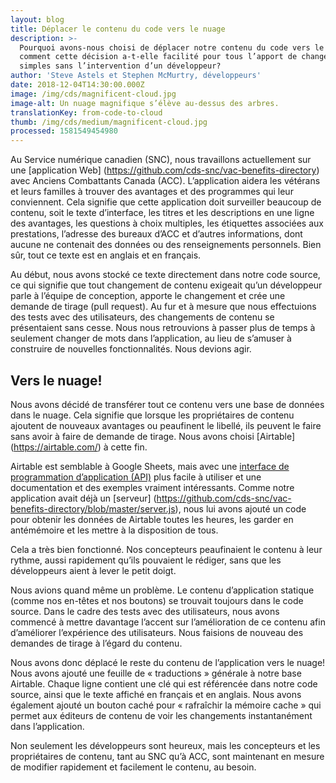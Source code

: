 ```yaml
---
layout: blog
title: Déplacer le contenu du code vers le nuage
description: >-
  Pourquoi avons-nous choisi de déplacer notre contenu du code vers le nuage, et
  comment cette décision a-t-elle facilité pour tous l’apport de changements
  simples sans l’intervention d’un développeur?
author: 'Steve Astels et Stephen McMurtry, développeurs'
date: 2018-12-04T14:30:00.000Z
image: /img/cds/magnificent-cloud.jpg
image-alt: Un nuage magnifique s’élève au-dessus des arbres.
translationKey: from-code-to-cloud
thumb: /img/cds/medium/magnificent-cloud.jpg
processed: 1581549454980
---
```

Au Service numérique canadien (SNC), nous travaillons actuellement sur une [application Web] (https://github.com/cds-snc/vac-benefits-directory) avec Anciens Combattants Canada (ACC). L’application aidera les vétérans et leurs familles à trouver des avantages et des programmes qui leur conviennent. Cela signifie que cette application doit surveiller beaucoup de contenu, soit le texte d’interface, les titres et les descriptions en une ligne des avantages, les questions à choix multiples, les étiquettes associées aux prestations, l’adresse des bureaux d’ACC et d’autres informations, dont aucune ne contenait des données ou des renseignements personnels. Bien sûr, tout ce texte est en anglais et en français.

Au début, nous avons stocké ce texte directement dans notre code source, ce qui signifie que tout changement de contenu exigeait qu’un développeur parle à l’équipe de conception, apporte le changement et crée une demande de tirage (pull request). Au fur et à mesure que nous effectuions des tests avec des utilisateurs, des changements de contenu se présentaient sans cesse. Nous nous retrouvions à passer plus de temps à seulement changer de mots dans l’application, au lieu de s’amuser à construire de nouvelles fonctionnalités. Nous devions agir.

## Vers le nuage!
Nous avons décidé de transférer tout ce contenu vers une base de données dans le nuage. Cela signifie que lorsque les propriétaires de contenu ajoutent de nouveaux avantages ou peaufinent le libellé, ils peuvent le faire sans avoir à faire de demande de tirage. Nous avons choisi [Airtable] (https://airtable.com/) à cette fin.

Airtable est semblable à Google Sheets, mais avec une [interface de programmation d’application (API)](https://fr.wikipedia.org/wiki/Interface_de_programmation) plus facile à utiliser  et une documentation et des exemples vraiment intéressants. Comme notre application avait déjà un [serveur] (https://github.com/cds-snc/vac-benefits-directory/blob/master/server.js), nous lui avons ajouté un code pour obtenir les données de Airtable toutes les heures, les garder en antémémoire et les mettre à la disposition de tous.

Cela a très bien fonctionné. Nos concepteurs peaufinaient le contenu à leur rythme, aussi rapidement qu’ils pouvaient le rédiger, sans que les développeurs aient à lever le petit doigt.

Nous avions quand même un problème. Le contenu d’application statique (comme nos en-têtes et nos boutons) se trouvait toujours dans le code source. Dans le cadre des tests avec des utilisateurs, nous avons commencé à mettre davantage l’accent sur l’amélioration de ce contenu afin d’améliorer l’expérience des utilisateurs. Nous faisions de nouveau des demandes de tirage à l’égard du contenu.

Nous avons donc déplacé le reste du contenu de l’application vers le nuage! Nous avons ajouté une feuille de « traductions » générale à notre base Airtable. Chaque ligne contient une clé qui est référencée dans notre code source, ainsi que le texte affiché en français et en anglais. Nous avons également ajouté un bouton caché pour « rafraîchir la mémoire cache » qui permet aux éditeurs de contenu de voir les changements instantanément dans l’application.

Non seulement les développeurs sont heureux, mais les concepteurs et les propriétaires de contenu, tant au SNC qu’à ACC, sont maintenant en mesure de modifier rapidement et facilement le contenu, au besoin.


